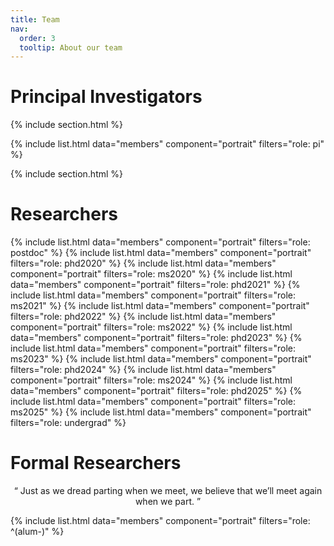 ```yaml
---
title: Team
nav:
  order: 3
  tooltip: About our team
---
```


# <i class="fas fa-person-chalkboard"></i> Principal Investigators

{% include section.html %}

{% include list.html data="members" component="portrait" filters="role: pi" %}

{% include section.html %}

# <i class="fas fa-users"></i> Researchers

{% include list.html data="members" component="portrait" filters="role: postdoc" %}
{% include list.html data="members" component="portrait" filters="role: phd2020" %}
{% include list.html data="members" component="portrait" filters="role: ms2020" %}
{% include list.html data="members" component="portrait" filters="role: phd2021" %}
{% include list.html data="members" component="portrait" filters="role: ms2021" %}
{% include list.html data="members" component="portrait" filters="role: phd2022" %}
{% include list.html data="members" component="portrait" filters="role: ms2022" %}
{% include list.html data="members" component="portrait" filters="role: phd2023" %}
{% include list.html data="members" component="portrait" filters="role: ms2023" %}
{% include list.html data="members" component="portrait" filters="role: phd2024" %}
{% include list.html data="members" component="portrait" filters="role: ms2024" %}
{% include list.html data="members" component="portrait" filters="role: phd2025" %}
{% include list.html data="members" component="portrait" filters="role: ms2025" %}
{% include list.html data="members" component="portrait" filters="role: undergrad" %}

# Formal Researchers

<p style="text-align:center">“ Just as we dread parting when we meet, we believe that we’ll meet again when we part. ”</p>
{% include list.html data="members" component="portrait" filters="role: ^(alum-)" %}
